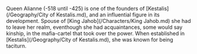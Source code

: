 Queen Alianne (-518 until -425) is one of the founders of [Kestalis](/Geography/City of Kestalis.md), and an influential figure in its development.
Spouse of [King Jahob](/Characters/King Jahob.md) she had to leave her realm, eventhough she had acquaintances, some would say kinship, in the mafia-cartel that took over the power. 
When established in [Kestalis](/Geography/City of Kestalis.md), she was known for being taciturn.
